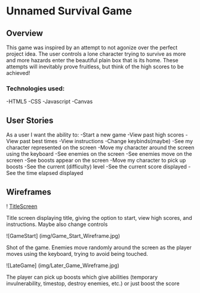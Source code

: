 
# Unnamed Survival Game

## Overview

This game was inspired by an attempt to not agonize over the perfect project idea. The user controls a lone character trying to survive as more and more hazards enter the beautiful plain box that is its home. These attempts will inevitably prove fruitless, but think of the high scores to be achieved!

### Technologies used:
-HTML5
-CSS
-Javascript
-Canvas

## User Stories
As a user I want the ability to:
-Start a new game
-View past high scores
-View past best times
-View instructions
-Change keybinds(maybe)
-See my character represented on the screen
-Move my character around the screen using the keyboard
-See enemies on the screen
-See enemies move on the screen
-See boosts appear on the screen
-Move my character to pick up boosts
-See the current (difficulty) level
-See the current score displayed
-See the time elapsed displayed

## Wireframes

! [TitleScreen](img/Game_Over_Wireframe.jpg)

Title screen displaying title, giving the option to start, view high scores, and instructions. Maybe also change controls

![GameStart] (img/Game_Start_Wireframe.jpg)

Shot of the game. Enemies move randomly around the screen as the player moves using the keyboard, trying to avoid being touched.

![LateGame] (img/Later_Game_Wireframe.jpg)

The player can pick up boosts which give abilities (temporary invulnerability, timestop, destroy enemies, etc.) or just boost the score



